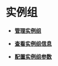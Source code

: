 # 实例组<a name="admin_guide_000045"></a>

-   **[管理实例组](管理实例组.md)**  

-   **[查看实例组信息](查看实例组信息.md)**  

-   **[配置实例组参数](配置实例组参数.md)**  


